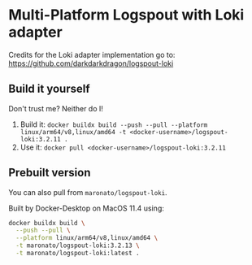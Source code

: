 # Multi-Platform Logspout with Loki adapter

Credits for the Loki adapter implementation go to:
https://github.com/darkdarkdragon/logspout-loki

## Build it yourself
Don't trust me? Neither do I!

1. Build it: `docker buildx build --push --pull --platform linux/arm64/v8,linux/amd64 -t <docker-username>/logspout-loki:3.2.11 .`
2. Use it: `docker pull <docker-username>/logspout-loki:3.2.11`

## Prebuilt version
You can also pull from `maronato/logspout-loki`.

Built by Docker-Desktop on MacOS 11.4 using:
```bash
docker buildx build \
  --push --pull \
  --platform linux/arm64/v8,linux/amd64 \
  -t maronato/logspout-loki:3.2.13 \
  -t maronato/logspout-loki:latest .
```

